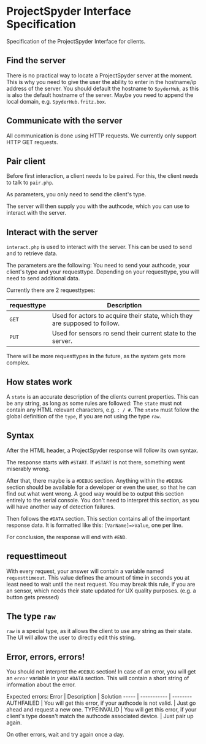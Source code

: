 # ProjectSpyder Interface Specification

Specification of the ProjectSpyder Interface for clients.

## Find the server

There is no practical way to locate a ProjectSpyder server at the moment.
This is why you need to give the user the ability to enter in the hostname/ip address of the server.
You should default the hostname to `SpyderHub`, as this is also the default hostname of the server.
Maybe you need to append the local domain, e.g. `SpyderHub.fritz.box`.

## Communicate with the server

All communication is done using HTTP requests.
We currently only support HTTP GET requests.


## Pair client

Before first interaction, a client needs to be paired.
For this, the client needs to talk to `pair.php`.

As parameters, you only need to send the client's type.

The server will then supply you with the authcode, 
which you can use to interact with the server.

## Interact with the server

`interact.php` is used to interact with the server.
This can be used to send and to retrieve data.

The parameters are the following:
You need to send your authcode, your client's type and your requesttype.
Depending on your requesttype, you will need to send additional data.

Currently there are 2 requesttypes:

requesttype | Description
----------- | -----------
`GET` | Used for actors to acquire their state, which they are supposed to follow.
`PUT` | Used for sensors ro send their current state to the server.

There will be more requesttypes in the future, as the system gets more complex.

## How states work

A `state` is an accurate description of the clients current properties.
This can be any string, as long as some rules are followed:
The `state` must not contain any HTML relevant characters, e.g. ` : / # `.
The `state` must follow the global definition of the `type`, if you are not using the type `raw`.

## Syntax

After the HTML header, a ProjectSpyder response will follow its own syntax.

The response starts with `#START`.
If `#START` is not there, something went miserably wrong.

After that, there maybe is a `#DEBUG` section.
Anything within the `#DEBUG` section should be available for a developer or even the user, 
so that he can find out what went wrong.
A good way would be to output this section entirely to the serial console.
You don't need to interpret this section, as you will have another way of detection failures.

Then follows the `#DATA` section.
This section contains all of the important response data.
It is formatted like this: `[VarName]=>Value`, one per line.

For conclusion, the response will end with `#END`.

## requesttimeout

With every request, your answer will contain a variable named `requesttimeout`.
This value defines the amount of time in seconds you at least need to wait until the next request.
You may break this rule, if you are an sensor, which needs their state updated for UX quality purposes.
(e.g. a button gets pressed)

## The type `raw`

`raw` is a special type, as it allows the client to use any string as their state.
The UI will allow the user to directly edit this string.

## Error, errors, errors!

You should not interpret the `#DEBUG` section!
In case of an error, you will get an `error` variable in your `#DATA` section.
This will contain a short string of information about the error.

Expected errors:
Error | Description | Solution
----- | ----------- | --------
AUTHFAILED | You will get this error, if your authcode is not valid. | Just go ahead and request a new one.
TYPEINVALID | You will get this error, if your client's type doesn't match the authcode associated device. | Just pair up again.

On other errors, wait and try again once a day.